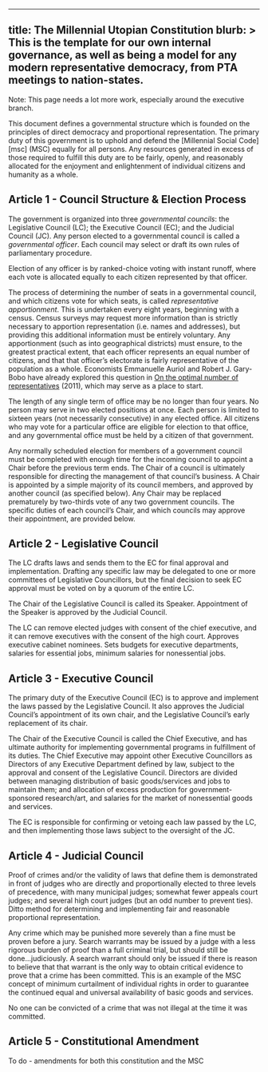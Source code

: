 ------------------------
title: The Millennial Utopian Constitution
blurb: >
  This is the template for our own internal governance, as well as being a model for any modern representative democracy, from PTA meetings to nation-states.
------------------------

Note: This page needs a lot more work, especially around the executive branch.

This document defines a governmental structure which is founded on the principles of direct democracy and proportional representation. The primary duty of this government is to uphold and defend the [Millennial Social Code][msc] (MSC) equally for all persons. Any resources generated in excess of those required to fulfill this duty are to be fairly, openly, and reasonably allocated for the enjoyment and enlightenment of individual citizens and humanity as a whole.

## Article 1 - Council Structure & Election Process

The government is organized into three *governmental councils*: the Legislative Council (LC); the Executive Council (EC); and the Judicial Council (JC). Any person elected to a governmental council is called a *governmental officer*. Each council may select or draft its own rules of parliamentary procedure.

Election of any officer is by ranked-choice voting with instant runoff, where each vote is allocated equally to each citizen represented by that officer.

The process of determining the number of seats in a governmental council, and which citizens vote for which seats, is called *representative apportionment*. This is undertaken every eight years, beginning with a census. Census surveys may request more information than is strictly necessary to apportion representation (i.e. names and addresses), but providing this additional information must be entirely voluntary. Any apportionment (such as into geographical districts) must ensure, to the greatest practical extent, that each officer represents an equal number of citizens, and that that officer’s electorate is fairly representative of the population as a whole. Economists Emmanuelle Auriol and Robert J. Gary-Bobo have already explored this question in [On the optimal number of representatives](http://idei.fr/sites/default/files/medias/doc/by/auriol/representatives.pdf) (2011), which may serve as a place to start.

The length of any single term of office may be no longer than four years. No person may serve in two elected positions at once. Each person is limited to sixteen years (not necessarily consecutive) in any elected office. All citizens who may vote for a particular office are eligible for election to that office, and any governmental office must be held by a citizen of that government.

Any normally scheduled election for members of a government council must be completed with enough time for the incoming council to appoint a Chair before the previous term ends. The Chair of a council is ultimately responsible for directing the management of that council’s business. A Chair is appointed by a simple majority of its council members, and approved by another council (as specified below). Any Chair may be replaced prematurely by two-thirds vote of any two government councils. The specific duties of each council’s Chair, and which councils may approve their appointment, are provided below.

## Article 2 - Legislative Council

The LC drafts laws and sends them to the EC for final approval and implementation. Drafting any specific law may be delegated to one or more committees of Legislative Councillors, but the final decision to seek EC approval must be voted on by a quorum of the entire LC.

The Chair of the Legislative Council is called its Speaker. Appointment of the Speaker is approved by the Judicial Council.

The LC can remove elected judges with consent of the chief executive, and it can remove executives with the consent of the high court. Approves executive cabinet nominees. Sets budgets for executive departments, salaries for essential jobs, minimum salaries for nonessential jobs.

## Article 3 - Executive Council

The primary duty of the Executive Council (EC) is to approve and implement the laws passed by the Legislative Council. It also approves the Judicial Council’s appointment of its own chair, and the Legislative Council’s early replacement of its chair. 

The Chair of the Executive Council is called the Chief Executive, and has ultimate authority for implementing governmental programs in fulfillment of its duties. The Chief Executive may appoint other Executive Councillors as Directors of any Executive Department defined by law, subject to the approval and consent of the Legislative Council. Directors are divided between managing distribution of basic goods/services and jobs to maintain them; and allocation of excess production for government-sponsored research/art, and salaries for the market of nonessential goods and services.

The EC is responsible for confirming or vetoing each law passed by the LC, and then implementing those laws subject to the oversight of the JC.

## Article 4 - Judicial Council

Proof of crimes and/or the validity of laws that define them is demonstrated in front of judges who are directly and proportionally elected to three levels of precedence, with many municipal judges; somewhat fewer appeals court judges; and several high court judges (but an odd number to prevent ties). Ditto method for determining and implementing fair and reasonable proportional representation.

Any crime which may be punished more severely than a fine must be proven before a jury. Search warrants may be issued by a judge with a less rigorous burden of proof than a full criminal trial, but should still be done...judiciously. A search warrant should only be issued if there is reason to believe that that warrant is the only way to obtain critical evidence to prove that a crime has been committed. This is an example of the MSC concept of minimum curtailment of individual rights in order to guarantee the continued equal and universal availability of basic goods and services.

No one can be convicted of a crime that was not illegal at the time it was committed.

## Article 5 - Constitutional Amendment

To do - amendments for both this constitution and the MSC

